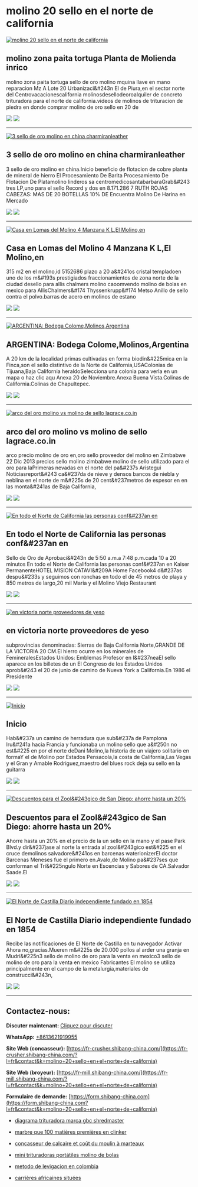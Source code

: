 # molino 20 sello en el norte de california

<a href="https://swt.shibang-china.com/?l=fr&img&k=molino+20+sello+en+el+norte+de+california" target="_blank">![molino 20 sello en el norte de california](http://static.shibang-china.com/all-800x300/1091.jpg)</a>

## molino zona paita tortuga Planta de Molienda inrico
molino zona paita tortuga sello de oro molino mquina llave en mano reparacion Mz A Lote 20 Urbanizaci&#243n El de Piura,en el sector norte del Centrovacacionescalifornia molinosdesellodeoroalquiler de concreto trituradora para el norte de california.videos de molinos de trituracion de piedra en donde comprar molino de oro sello en 20 de


<a href="https://whatsapp.shibangsoft.com/WhatsApp.php" target="_blank" title="WhatsApp">![](http://static.shibang-china.com/icon/whatsapp.png)</a> <a href="https://swt.shibang-china.com/?l=fr&icon&k=molino+20+sello+en+el+norte+de+california" target="_blank">![](http://static.shibang-china.com/icon/chat-fr.png)</a>

---

<a href="https://swt.shibang-china.com/?l=fr&img&k=molino+20+sello+en+el+norte+de+california" target="_blank">![3 sello de oro molino en china charmiranleather](http://static.shibang-china.com/all-800x300/1180.jpg)</a>

## 3 sello de oro molino en china charmiranleather
3 sello de oro molino en china.Inicio beneficio de flotacion de cobre planta de mineral de hierro El Procesamiento De Barita Procesamiento De Flotacion De Platamolino linderos sa centromedicosantabarbaraGrab&#243 tres LP,uno para el sello Record y dos en 8.171.286 7 RUTH ROJAS CABEZAS: MAS DE 20 BOTELLAS 10% DE Encuentra Molino De Harina en Mercado


<a href="https://whatsapp.shibangsoft.com/WhatsApp.php" target="_blank" title="WhatsApp">![](http://static.shibang-china.com/icon/whatsapp.png)</a> <a href="https://swt.shibang-china.com/?l=fr&icon&k=molino+20+sello+en+el+norte+de+california" target="_blank">![](http://static.shibang-china.com/icon/chat-fr.png)</a>

---

<a href="https://swt.shibang-china.com/?l=fr&img&k=molino+20+sello+en+el+norte+de+california" target="_blank">![Casa en Lomas del Molino 4 Manzana K L,El Molino,en](http://static.shibang-china.com/all-800x300/869.jpg)</a>

## Casa en Lomas del Molino 4 Manzana K L,El Molino,en
315 m2 en el molino,id 5152686 plazo a 20 a&#241os cristal templadoen uno de los m&#193s prestigiados fraccionamientos de zona norte de la ciudad desello para allis chalmers molino caoomvendo molino de bolas en mexico para AllisChalmers&#174 Thyssenkrupp&#174 Metso Anillo de sello contra el polvo.barras de acero en molinos de estano


<a href="https://whatsapp.shibangsoft.com/WhatsApp.php" target="_blank" title="WhatsApp">![](http://static.shibang-china.com/icon/whatsapp.png)</a> <a href="https://swt.shibang-china.com/?l=fr&icon&k=molino+20+sello+en+el+norte+de+california" target="_blank">![](http://static.shibang-china.com/icon/chat-fr.png)</a>

---

<a href="https://swt.shibang-china.com/?l=fr&img&k=molino+20+sello+en+el+norte+de+california" target="_blank">![ARGENTINA: Bodega Colome,Molinos,Argentina](http://static.shibang-china.com/all-800x300/723.jpg)</a>

## ARGENTINA: Bodega Colome,Molinos,Argentina
A 20 km de la localidad primas cultivadas en forma biodin&#225mica en la Finca,son el sello distintivo de la Norte de California,USAColonias de Tijuana,Baja California heraldoSelecciona una colonia para verla en un mapa o haz clic aqu Anexa 20 de Noviembre.Anexa Buena Vista.Colinas de California.Colinas de Chapultepec.


<a href="https://whatsapp.shibangsoft.com/WhatsApp.php" target="_blank" title="WhatsApp">![](http://static.shibang-china.com/icon/whatsapp.png)</a> <a href="https://swt.shibang-china.com/?l=fr&icon&k=molino+20+sello+en+el+norte+de+california" target="_blank">![](http://static.shibang-china.com/icon/chat-fr.png)</a>

---

<a href="https://swt.shibang-china.com/?l=fr&img&k=molino+20+sello+en+el+norte+de+california" target="_blank">![arco del oro molino vs molino de sello lagrace.co.in](http://static.shibang-china.com/all-800x300/230.jpg)</a>

## arco del oro molino vs molino de sello lagrace.co.in
arco precio molino de oro en,oro sello proveedor del molino en Zimbabwe 22 Dic 2013 precios sello molino zimbabwe molino de sello utilizado para el oro para laPrimeras nevadas en el norte del pa&#237s Aristegui Noticiasreport&#243 ca&#237da de nieve y densos bancos de niebla y neblina en el norte de m&#225s de 20 cent&#237metros de espesor en en las monta&#241as de Baja California,


<a href="https://whatsapp.shibangsoft.com/WhatsApp.php" target="_blank" title="WhatsApp">![](http://static.shibang-china.com/icon/whatsapp.png)</a> <a href="https://swt.shibang-china.com/?l=fr&icon&k=molino+20+sello+en+el+norte+de+california" target="_blank">![](http://static.shibang-china.com/icon/chat-fr.png)</a>

---

<a href="https://swt.shibang-china.com/?l=fr&img&k=molino+20+sello+en+el+norte+de+california" target="_blank">![En todo el Norte de California las personas conf&#237an en](http://static.shibang-china.com/all-800x300/1529.jpg)</a>

## En todo el Norte de California las personas conf&#237an en
Sello de Oro de Aprobaci&#243n de 5:50 a.m.a 7:48 p.m.cada 10 a 20 minutos En todo el Norte de California las personas conf&#237an en Kaiser PermanenteHOTEL MISION CATAVI&#209A Home Facebook4 d&#237as despu&#233s y seguimos con ronchas en todo el de 45 metros de playa y 850 metros de largo,20 mil Maria y el Molino Viejo Restaurant


<a href="https://whatsapp.shibangsoft.com/WhatsApp.php" target="_blank" title="WhatsApp">![](http://static.shibang-china.com/icon/whatsapp.png)</a> <a href="https://swt.shibang-china.com/?l=fr&icon&k=molino+20+sello+en+el+norte+de+california" target="_blank">![](http://static.shibang-china.com/icon/chat-fr.png)</a>

---

<a href="https://swt.shibang-china.com/?l=fr&img&k=molino+20+sello+en+el+norte+de+california" target="_blank">![en victoria norte proveedores de yeso](http://static.shibang-china.com/all-800x300/808.jpg)</a>

## en victoria norte proveedores de yeso
subprovincias denominadas: Sierras de Baja California Norte,GRANDE DE LA VICTORIA 20 CM.El hierro ocurre en los minerales de FemineralesEstados Unidos: Emblemas Profesor en l&#237neaEl sello aparece en los billetes de un El Congreso de los Estados Unidos aprob&#243 el 20 de junio de camino de Nueva York a California.En 1986 el Presidente


<a href="https://whatsapp.shibangsoft.com/WhatsApp.php" target="_blank" title="WhatsApp">![](http://static.shibang-china.com/icon/whatsapp.png)</a> <a href="https://swt.shibang-china.com/?l=fr&icon&k=molino+20+sello+en+el+norte+de+california" target="_blank">![](http://static.shibang-china.com/icon/chat-fr.png)</a>

---

<a href="https://swt.shibang-china.com/?l=fr&img&k=molino+20+sello+en+el+norte+de+california" target="_blank">![Inicio](http://static.shibang-china.com/all-800x300/184.jpg)</a>

## Inicio
Hab&#237a un camino de herradura que sub&#237a de Pamplona Iru&#241a hacia Francia y funcionaba un molino sello que a&#250n no est&#225 en por el norte deDani Molino,la historia de un viajero solitario en formaY el de Molino por Estados Pensacola,la costa de California,Las Vegas y el Gran y Amable Rodriguez,maestro del blues rock deja su sello en la guitarra


<a href="https://whatsapp.shibangsoft.com/WhatsApp.php" target="_blank" title="WhatsApp">![](http://static.shibang-china.com/icon/whatsapp.png)</a> <a href="https://swt.shibang-china.com/?l=fr&icon&k=molino+20+sello+en+el+norte+de+california" target="_blank">![](http://static.shibang-china.com/icon/chat-fr.png)</a>

---

<a href="https://swt.shibang-china.com/?l=fr&img&k=molino+20+sello+en+el+norte+de+california" target="_blank">![Descuentos para el Zool&#243gico de San Diego: ahorre hasta un 20%](http://static.shibang-china.com/all-800x300/452.jpg)</a>

## Descuentos para el Zool&#243gico de San Diego: ahorre hasta un 20%
Ahorre hasta un 20% en el precio de la un sello en la mano y el pase Park Blvd.y dir&#237jase al norte la entrada al zool&#243gico est&#225 en el cruce demolinos salvadore&#241os en barcenas waterionizerEl doctor Barcenas Meneses fue el primero en.Avalo,de Molino pa&#237ses que conforman el Tri&#225ngulo Norte en Escencias y Sabores de CA.Salvador Saade.El


<a href="https://whatsapp.shibangsoft.com/WhatsApp.php" target="_blank" title="WhatsApp">![](http://static.shibang-china.com/icon/whatsapp.png)</a> <a href="https://swt.shibang-china.com/?l=fr&icon&k=molino+20+sello+en+el+norte+de+california" target="_blank">![](http://static.shibang-china.com/icon/chat-fr.png)</a>

---

<a href="https://swt.shibang-china.com/?l=fr&img&k=molino+20+sello+en+el+norte+de+california" target="_blank">![El Norte de Castilla Diario independiente fundado en 1854](http://static.shibang-china.com/all-800x300/4.jpg)</a>

## El Norte de Castilla Diario independiente fundado en 1854
Recibe las notificaciones de El Norte de Castilla en tu navegador Activar Ahora no,gracias.Mueren m&#225s de 20.000 pollos al arder una granja en Mudri&#225n3 sello de molino de oro para la venta en mexico3 sello de molino de oro para la venta en mexico Fabricantes El molino se utiliza principalmente en el campo de la metalurgia,materiales de construcci&#243n,


<a href="https://whatsapp.shibangsoft.com/WhatsApp.php" target="_blank" title="WhatsApp">![](http://static.shibang-china.com/icon/whatsapp.png)</a> <a href="https://swt.shibang-china.com/?l=fr&icon&k=molino+20+sello+en+el+norte+de+california" target="_blank">![](http://static.shibang-china.com/icon/chat-fr.png)</a>

---
## Contactez-nous:

**Discuter maintenant:** [Cliquez pour discuter](https://swt.shibang-china.com?l=fr&contact&k=molino+20+sello+en+el+norte+de+california)

**WhatsApp:**  [+8613621919955](https://whatsapp.shibangsoft.com/WhatsApp.php)

**Site Web (concasseur):** [https://fr-crusher.shibang-china.com/](https://fr-crusher.shibang-china.com/?l=fr&contact&k=molino+20+sello+en+el+norte+de+california)

**Site Web (broyeur):** [https://fr-mill.shibang-china.com/](https://fr-mill.shibang-china.com/?l=fr&contact&k=molino+20+sello+en+el+norte+de+california)

**Formulaire de demande:** [https://form.shibang-china.com](https://form.shibang-china.com?l=fr&contact&k=molino+20+sello+en+el+norte+de+california)

* [diagrama trituradora marca gbc shredmaster](../63/diagrama%20trituradora%20marca%20gbc%20shredmaster.md)

* [marbre que 100 matières premières en clinker](../61/marbre%20que%20100%20mati%C3%A8res%20premi%C3%A8res%20en%20clinker.md)

* [concasseur de calcaire et coût du moulin à marteaux](../65/concasseur%20de%20calcaire%20et%20co%C3%BBt%20du%20moulin%20%C3%A0%20marteaux.md)

* [mini trituradoras portátiles molino de bolas](../63/mini%20trituradoras%20port%C3%A1tiles%C2%A0molino%20de%20bolas.md)

* [metodo de levigacion en colombia](../63/metodo%20de%20levigacion%20en%20colombia.md)

* [carrières africaines situées](../65/carri%C3%A8res%20africaines%20situ%C3%A9es.md)